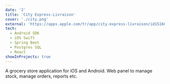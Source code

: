 ```yaml
---
date: '2'
title: 'City Express-Livraison'
cover: './city.png'
external: 'https://apps.apple.com/tr/app/city-express-livraison/id1516084975'
tech:
  - Android SDK
  - iOS Swift
  - Spring Boot
  - Postgres SQL
  - React
showInProjects: true
---
```


A grocery store application for iOS and Android. Web panel to manage stock, manage orders, reports etc.
